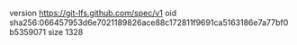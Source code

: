 version https://git-lfs.github.com/spec/v1
oid sha256:066457953d6e7021189826ace88c172811f9691ca5163186e7a77bf0b5359071
size 1328
